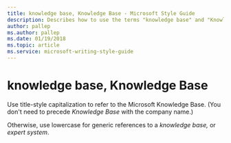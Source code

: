 ```yaml
---
title: knowledge base, Knowledge Base - Microsoft Style Guide
description: Describes how to use the terms "knowledge base" and "Knowledge Base" in Microsoft content.
author: pallep
ms.author: pallep
ms.date: 01/19/2018
ms.topic: article
ms.service: microsoft-writing-style-guide
---
```


# knowledge base, Knowledge Base

Use title-style capitalization to refer to the Microsoft Knowledge Base. (You don't need to precede *Knowledge Base* with the company name.) 

Otherwise, use lowercase for generic references to a *knowledge base,* or *expert system*. 
